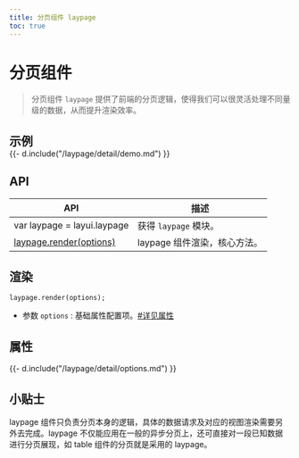 ```yaml
---
title: 分页组件 laypage
toc: true
---
```

 
# 分页组件

> 分页组件 `laypage` 提供了前端的分页逻辑，使得我们可以很灵活处理不同量级的数据，从而提升渲染效率。

<h2 id="examples" lay-toc="{hot: true}" style="margin-bottom: 0;">示例</h2>

<div class="ws-detail">
{{- d.include("/laypage/detail/demo.md") }}
</div>

<h2 id="api" lay-toc="{}">API</h2>

| API | 描述 |
| --- | --- |
| var laypage = layui.laypage | 获得 `laypage` 模块。 |
| [laypage.render(options)](#render) | laypage 组件渲染，核心方法。 |

<h2 id="render" lay-toc="{level: 2}">渲染</h2>

`laypage.render(options);`

- 参数 `options` : 基础属性配置项。[#详见属性](#options)

<h2 id="options" lay-toc="{level: 2, hot: true}">属性</h2>

<div>
{{- d.include("/laypage/detail/options.md") }}
</div>

## 小贴士

laypage 组件只负责分页本身的逻辑，具体的数据请求及对应的视图渲染需要另外去完成。laypage 不仅能应用在一般的异步分页上，还可直接对一段已知数据进行分页展现，如 table 组件的分页就是采用的 laypage。
